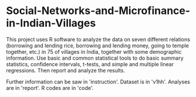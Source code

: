 # Social-Networks-and-Microfinance-in-Indian-Villages
This project uses R software to analyze the data on seven different relations (borrowing and lending rice,
borrowing and lending money, going to temple together, etc.) in 75 of villages in India, together with some 
demographic information. Use basic and common statistical tools to do basic summary statistics, confidence 
intervals, t-tests, and simple and multiple linear regressions. Then report and analyze the results. 

Further information can be saw in 'instruction'. 
Dataset is in 'v1hh'. 
Analyses are in 'report'.
R codes are in 'code'.
